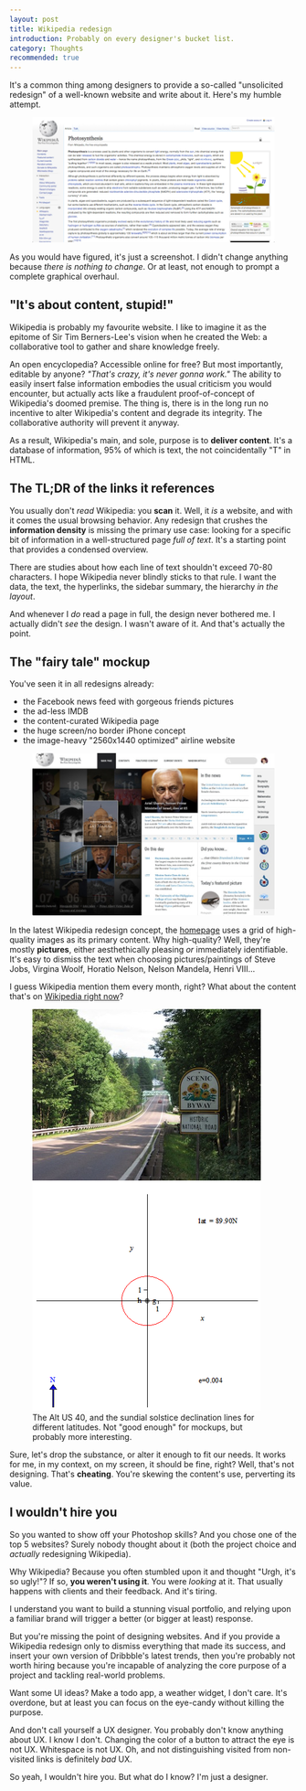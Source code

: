 ```yaml
---
layout: post
title: Wikipedia redesign
introduction: Probably on every designer's bucket list.
category: Thoughts
recommended: true
---
```


It's a common thing among designers to provide a so-called "unsolicited redesign" of a well-known website and write about it. Here's my humble attempt.

<figure>
  <a href="/images/post/wikipedia-redesign-full.png"><img alt="Wikipedia Redesign" src="/images/post/wikipedia-redesign.png"></a>
</figure>

As you would have figured, it's just a screenshot. I didn't change anything because *there is nothing to change*. Or at least, not enough to prompt a complete graphical overhaul.

## "It's about content, stupid!"

Wikipedia is probably my favourite website. I like to imagine it as the epitome of Sir Tim Berners-Lee's vision when he created the Web: a collaborative tool to gather and share knowledge freely.

An open encyclopedia? Accessible online for free? But most importantly, editable by anyone? *"That's crazy, it's never gonna work."* The ability to easily insert false information embodies the usual criticism you would encounter, but actually acts like a fraudulent proof-of-concept of Wikipedia's doomed premise. The thing is, there is in the long run no incentive to alter Wikipedia's content and degrade its integrity. The collaborative authority will prevent it anyway.

As a result, Wikipedia's main, and sole, purpose is to **deliver content**. It's a database of information, 95% of which is text, the not coincidentally "T" in HTML.

## The TL;DR of the links it references

You usually don't *read* Wikipedia: you **scan** it. Well, it *is* a website, and with it comes the usual browsing behavior. Any redesign that crushes the **information density** is missing the primary use case: looking for a specific bit of information in a well-structured page *full of text*. It's a starting point that provides a condensed overview.

There are studies about how each line of text shouldn't exceed 70-80 characters. I hope Wikipedia never blindly sticks to that rule. I want the data, the text, the hyperlinks, the sidebar summary, the hierarchy *in the layout*.

And whenever I *do* read a page in full, the design never bothered me. I actually didn't *see* the design. I wasn't aware of it. And that's actually the point.

## The "fairy tale" mockup

You've seen it in all redesigns already:

* the Facebook news feed with gorgeous friends pictures
* the ad-less IMDB
* the content-curated Wikipedia page
* the huge screen/no border iPhone concept
* the image-heavy "2560x1440 optimized" airline website

<figure>
  <a href="http://cdn.gkvasnikov.com/img/design-1.jpg"><img alt="Funky Wikipedia" src="/images/post/funky-hp.jpg"></a>
</figure>

In the latest Wikipedia redesign concept, the [homepage](http://cdn.gkvasnikov.com/img/design-1.jpg) uses a grid of high-quality images as its primary content. Why high-quality? Well, they're mostly **pictures**, either aesthethically pleasing *or* immediately identifiable. It's easy to dismiss the text when choosing pictures/paintings of Steve Jobs, Virgina Woolf, Horatio Nelson, Nelson Mandela, Henri VIII...

I guess Wikipedia mention them every month, right? What about the content that's on [Wikipedia right now](http://en.wikipedia.org/wiki/Main_Page)?

<figure>
  <img alt="National Road" src="/images/post/national-road.jpg">
  <img alt="Sundial solstice" src="/images/post/sundial-solstice.gif"><br>
  <figcaption>The Alt US 40, and the sundial solstice declination lines for different latitudes. Not "good enough" for mockups, but probably more interesting.</figcaption>
</figure>

Sure, let's drop the substance, or alter it enough to fit our needs. It works for me, in my context, on my screen, it should be fine, right? Well, that's not designing. That's **cheating**. You're skewing the content's use, perverting its value.

## I wouldn't hire you

So you wanted to show off your Photoshop skills? And you chose one of the top 5 websites? Surely nobody thought about it (both the project choice and *actually* redesigning Wikipedia).

Why Wikipedia? Because you often stumbled upon it and thought "Urgh, it's so ugly!"? If so, **you weren't using it**. You were *looking* at it. That usually happens with clients and their feedback. And it's tiring.

I understand you want to build a stunning visual portfolio, and relying upon a familiar brand will trigger a better (or bigger at least) response.

But you're missing the point of designing websites. And if you provide a Wikipedia redesign only to dismiss everything that made its success, and insert your own version of Dribbble's latest trends, then you're probably not worth hiring because you're incapable of analyzing the core purpose of a project and tackling real-world problems.

Want some UI ideas? Make a todo app, a weather widget, I don't care. It's overdone, but at least you can focus on the eye-candy without killing the purpose.

And don't call yourself a UX designer. You probably don't know anything about UX. I know I don't. Changing the color of a button to attract the eye is not UX. Whitespace is not UX. Oh, and not distinguishing visited from non-visited links is definitely *bad* UX.

So yeah, I wouldn't hire you. But what do I know? I'm just a designer.
